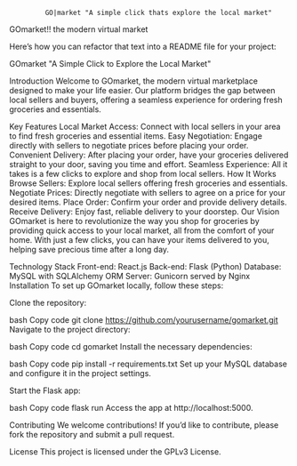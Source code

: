              GO|market "A simple click thats explore the local market"

GOmarket!! the modern virtual market


Here’s how you can refactor that text into a README file for your project:

GOmarket
"A Simple Click to Explore the Local Market"

Introduction
Welcome to GOmarket, the modern virtual marketplace designed to make your life easier. Our platform bridges the gap between local sellers and buyers, offering a seamless experience for ordering fresh groceries and essentials.

Key Features
Local Market Access: Connect with local sellers in your area to find fresh groceries and essential items.
Easy Negotiation: Engage directly with sellers to negotiate prices before placing your order.
Convenient Delivery: After placing your order, have your groceries delivered straight to your door, saving you time and effort.
Seamless Experience: All it takes is a few clicks to explore and shop from local sellers.
How It Works
Browse Sellers: Explore local sellers offering fresh groceries and essentials.
Negotiate Prices: Directly negotiate with sellers to agree on a price for your desired items.
Place Order: Confirm your order and provide delivery details.
Receive Delivery: Enjoy fast, reliable delivery to your doorstep.
Our Vision
GOmarket is here to revolutionize the way you shop for groceries by providing quick access to your local market, all from the comfort of your home. With just a few clicks, you can have your items delivered to you, helping save precious time after a long day.

Technology Stack
Front-end: React.js
Back-end: Flask (Python)
Database: MySQL with SQLAlchemy ORM
Server: Gunicorn served by Nginx
Installation
To set up GOmarket locally, follow these steps:

Clone the repository:

bash
Copy code
git clone https://github.com/yourusername/gomarket.git
Navigate to the project directory:

bash
Copy code
cd gomarket
Install the necessary dependencies:

bash
Copy code
pip install -r requirements.txt
Set up your MySQL database and configure it in the project settings.

Start the Flask app:

bash
Copy code
flask run
Access the app at http://localhost:5000.

Contributing
We welcome contributions! If you’d like to contribute, please fork the repository and submit a pull request.

License
This project is licensed under the GPLv3 License.
